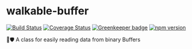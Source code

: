 # walkable-buffer

[![Build Status](https://travis-ci.org/oBusk/walkable-buffer.svg?branch=master)](https://travis-ci.org/oBusk/walkable-buffer)
[![Coverage Status](https://coveralls.io/repos/github/oBusk/walkable-buffer/badge.svg?branch=master)](https://coveralls.io/github/oBusk/walkable-buffer?branch=master)
[![Greenkeeper badge](https://badges.greenkeeper.io/oBusk/walkable-buffer.svg)](https://greenkeeper.io/)
[![npm version](https://badge.fury.io/js/walkable-buffer.svg)](https://www.npmjs.com/package/walkable-buffer)

🚶🛡️ A class for easily reading data from binary Buffers

